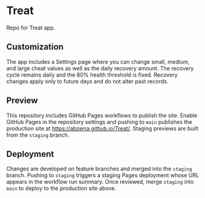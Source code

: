 # Treat

Repo for Treat app.

## Customization

The app includes a Settings page where you can change small, medium, and large cheat values as well as the daily recovery amount. The recovery cycle remains daily and the 80% health threshold is fixed. Recovery changes apply only to future days and do not alter past records.

## Preview

This repository includes GitHub Pages workflows to publish the site.
Enable GitHub Pages in the repository settings and pushing to `main` publishes
the production site at https://abzerra.github.io/Treat/. Staging previews are
built from the `staging` branch.

## Deployment

Changes are developed on feature branches and merged into the `staging` branch.
Pushing to `staging` triggers a staging Pages deployment whose URL appears in the
workflow run summary. Once reviewed, merge `staging` into `main` to deploy to the
production site above.
